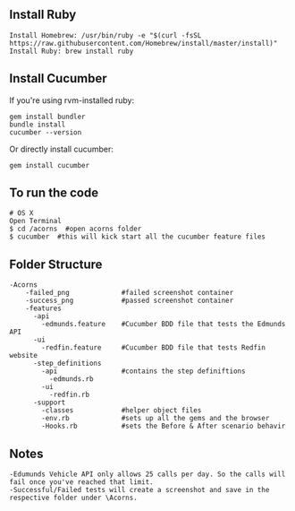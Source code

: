 ## Install Ruby

    Install Homebrew: /usr/bin/ruby -e "$(curl -fsSL https://raw.githubusercontent.com/Homebrew/install/master/install)"
    Install Ruby: brew install ruby

## Install Cucumber

If you're using rvm-installed ruby:

    gem install bundler
    bundle install
    cucumber --version

Or directly install cucumber:

    gem install cucumber

## To run the code

    # OS X
    Open Terminal
    $ cd /acorns  #open acorns folder
    $ cucumber  #this will kick start all the cucumber feature files

## Folder Structure

    -Acorns
        -failed_png             #failed screenshot container
        -success_png            #passed screenshot container
        -features
          -api
            -edmunds.feature    #Cucumber BDD file that tests the Edmunds API
          -ui
            -redfin.feature     #Cucumber BDD file that tests Redfin website
          -step_definitions
            -api                #contains the step definiftions
              -edmunds.rb
            -ui
              -redfin.rb
          -support
            -classes            #helper object files
            -env.rb             #sets up all the gems and the browser
            -Hooks.rb           #sets the Before & After scenario behavir

  ## Notes

    -Edumunds Vehicle API only allows 25 calls per day. So the calls will fail once you've reached that limit.
    -Successful/Failed tests will create a screenshot and save in the respective folder under \Acorns.
  
